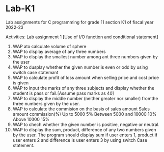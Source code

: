 # Lab-K1
Lab assignments for C programming for grade 11 section K1 of fiscal year 2022-23


Activities:
Lab assignment 1 [Use of I/O function and conditional statement]

1. WAP ato calculate volume of sphere
2. WAP to display average of any three numbers
3. WAP to display the smallest number among ant three numbers given by the user
4. WAP to dusplay whether the given number is even or odd by using switch case statemant
5. WAP to calculate profit of loss amount when selling price and cost price is given
6. WAP to input the marks of any three subjects and display whether the student is pass or fail.[Assume pass marks as 40]
7. WAP to display the middle number (neither greater nor smaller) fromthe three numbers given by the user.
8. WAP to calculate the commision on the basis of sales amount
  Sales amount                 commission(%)
    Up to 5000                      5%
    Between 5000 and 10000          10%
    Above 10000                     15%
9. WAP to chech whether the given number is positive, negative or neutral.
10. WAP to display the sum, product, difference of any two numbers given by the user. The program should display sum if user enters 1, product if user enters 2 and difference is user enters 3 by using switch Case statement.


